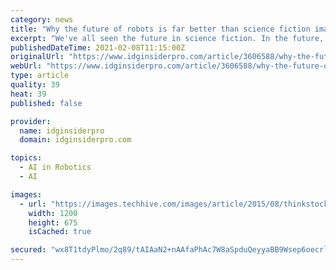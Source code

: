 ```yaml
---
category: news
title: "Why the future of robots is far better than science fiction imagined"
excerpt: "We've all seen the future in science fiction. In the future, robots that move, look, act and think like humans will coexist with humanity, doing jobs and even striking up friendships and relationships with people."
publishedDateTime: 2021-02-08T11:15:00Z
originalUrl: "https://www.idginsiderpro.com/article/3606588/why-the-future-of-robots-is-far-better-than-science-fiction-imagined.html"
webUrl: "https://www.idginsiderpro.com/article/3606588/why-the-future-of-robots-is-far-better-than-science-fiction-imagined.html"
type: article
quality: 39
heat: 39
published: false

provider:
  name: idginsiderpro
  domain: idginsiderpro.com

topics:
  - AI in Robotics
  - AI

images:
  - url: "https://images.techhive.com/images/article/2015/08/thinkstockphotos-178478356-100609764-large.jpg"
    width: 1200
    height: 675
    isCached: true

secured: "wx8T1tdyPlmo/2q89/tAIAaN2+nAAfaPhAc7W8aSpduQeyyaBB9Wsep6oecrlNY4/gRfa0IBO+OSEVMN/tXsAMXM4Oh09tDQfbNo//DRNWiHJQVt8PrIJrorYFu8TXuXeYF9HOTMJXosLRaiN+U6LhoxOJtdNOsM5X74SVKzXCArScWZcIUW5q3QqombcZDuneIvk11Fs/DI3LVYIVKUwslgGyYnVvxHcnGezgg07MqICQFpw383AMR+zRvXM6xW+J6Ud49thyC/QVLL5UKrVUnjZEp2gJw3M5cTiTMFlIji/fAeN27uHGbOOUqeXW/2v6JMoQovbn8KhigvNq9K0iKOaGmc6CHa9l2ZFdBPajw=;NNBkn6ssZkxs/zFxU1V2hQ=="
---
```


